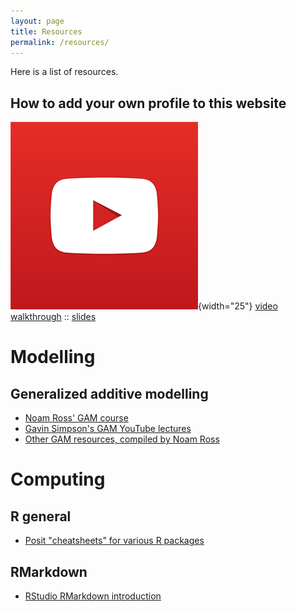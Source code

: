 ```yaml
---
layout: page
title: Resources
permalink: /resources/
---
```


Here is a list of resources.

## How to add your own profile to this website
![](img/youtube.png){width="25"} [video walkthrough](https://youtu.be/mu9UgfF2ft4) :: [slides](files/Github.pptx)

# Modelling

## Generalized additive modelling

- [Noam Ross' GAM course](https://noamross.github.io/gams-in-r-course/)
- [Gavin Simpson's GAM YouTube lectures](https://www.youtube.com/watch?v=sgw4cu8hrZM)
- [Other GAM resources, compiled by Noam Ross](https://github.com/noamross/gam-resources)

# Computing

## R general

- [Posit "cheatsheets" for various R packages](https://posit.co/resources/cheatsheets/)

## RMarkdown

- [RStudio RMarkdown introduction](https://rmarkdown.rstudio.com/articles_intro.html)




